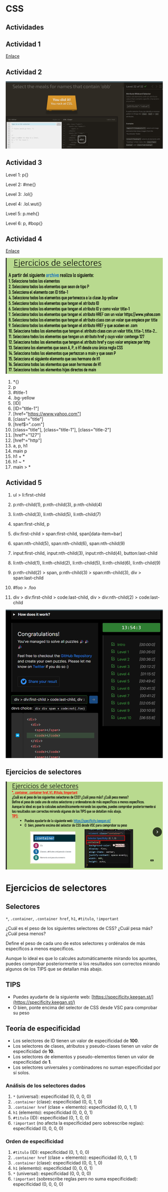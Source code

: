 # CSS
## Actividades

## Actividad 1

[Enlace](index1.html)

## Actividad 2

![Captura del juego finalizado](imagenes/joc.png)

## Actividad 3

Level 1: p{}

Level 2: #me{}

Level 3: .lol{}

Level 4: .lol.wut{}

Lveel 5: p.meh{}

Level 6: p, #bop{}

## Actividad 4

[Enlace](index2.html)

![ActSelectores](imagenes/selectores.png)

1. *{}
2. p
3. #title-1
4. .bg-yellow
5. [ID]
6. [ID="title-1"]
7. [href="https://www.yahoo.com"]
8. [class^="title"]
9. [href$=".com"]
10. [class="title"], [class="title-1"], [class="title-2"]
11. [href*="127"]
12. [href^="http"]
13. a, p, h1
14. main p
15. h1 + *
16. h1 ~ *
17. main > *


## Actividad 5 

1. ul > li:first-child
   
2. p:nth-child(1), p:nth-child(3), p:nth-child(4)
   
3. li:nth-child(3), li:nth-child(5), li:nth-child(7)
4. span:first-child, p
   
5. div:first-child > span:first-child, span[data-item=bar]
6. span:nth-child(5), span:nth-child(6), span:nth-child(9)
   
7. input:first-child, input:nth-child(3),  input:nth-child(4), button:last-child
   
8. li:nth-child(1), li:nth-child(2), li:nth-child(5), li:nth-child(6), li:nth-child(9)
   
9.  p:nth-child(2) > span, p:nth-child(3) > span:nth-child(3), div > span:last-child
    
10. #foo > .foo
    
11. div > div:first-child > code:last-child, div > div:nth-child(2) > code:last-child

![JocFinalCaptura](imagenes/jocFinal.png)

## Ejercicios de selectores

![ejSelectores](imagenes//ejerciciosSele.png)

# Ejercicios de selectores

## Selectores
``*``, ``.container``, ``.container href``, ``h1``, ``#titulo``, ``!important``

¿Cuál es el peso de los siguientes selectores de CSS? ¿Cuál pesa más? ¿Cuál pesa menos?

Define el peso de cada uno de estos selectores y ordénalos de más específicos a menos específicos.

Aunque lo ideal es que lo calcules automáticamente mirando los apuntes, puedes comprobar posteriormente si los resultados son correctos mirando algunos de los TIPS que se detallan más abajo.

## TIPS
- Puedes ayudarte de la siguiente web: [https://specificity.keegan.st/](https://specificity.keegan.st/)
- O bien, ponte encima del selector de CSS desde VSC para comprobar su peso

## Teoría de especificidad

- Los selectores de ID tienen un valor de especificidad de **100**.
- Los selectores de clases, atributos y pseudo-clases tienen un valor de especificidad de **10**.
- Los selectores de elementos y pseudo-elementos tienen un valor de especificidad de **1**.
- Los selectores universales y combinadores no suman especificidad por sí solos.

### Análisis de los selectores dados

1. ``*`` (universal): especificidad (0, 0, 0, 0)
2. ``.container`` (clase): especificidad (0, 0, 1, 0)
3. ``.container href`` (clase + elemento): especificidad (0, 0, 1, 1)
4. ``h1`` (elemento): especificidad (0, 0, 0, 1)
5. ``#titulo`` (ID): especificidad (0, 1, 0, 0)
6. ``!important`` (no afecta la especificidad pero sobrescribe reglas): especificidad (0, 0, 0, 0)

### Orden de especificidad

1. ``#titulo`` (ID): especificidad (0, 1, 0, 0)
2. ``.container href`` (clase + elemento): especificidad (0, 0, 1, 1)
3. ``.container`` (clase): especificidad (0, 0, 1, 0)
4. ``h1`` (elemento): especificidad (0, 0, 0, 1)
5. ``*`` (universal): especificidad (0, 0, 0, 0)
6. ``!important`` (sobrescribe reglas pero no suma especificidad): especificidad (0, 0, 0, 0)
